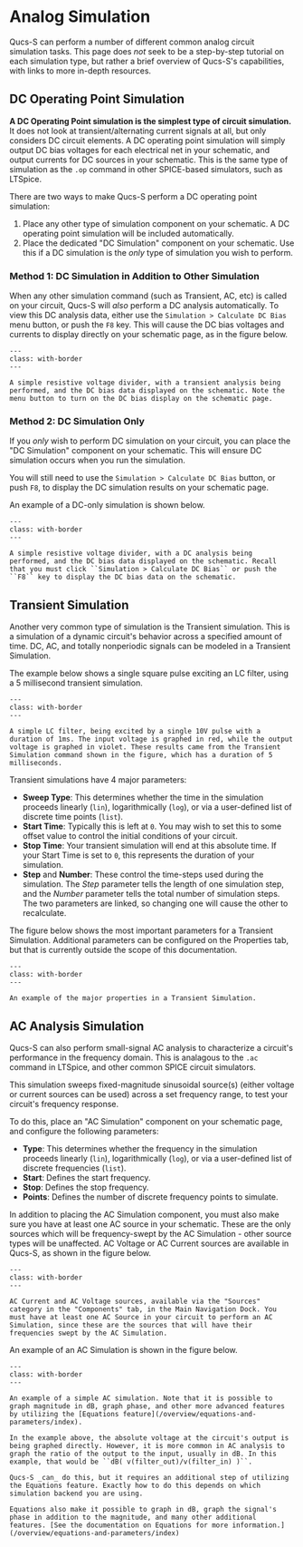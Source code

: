 # Analog Simulation

Qucs-S can perform a number of different common analog circuit simulation tasks. This page does _not_ seek to be a step-by-step tutorial on each simulation type, but rather a brief overview of Qucs-S's capabilities, with links to more in-depth resources.

## DC Operating Point Simulation

**A DC Operating Point simulation is the simplest type of circuit simulation.** It does not look at transient/alternating current signals at all, but only considers DC circuit elements. A DC operating point simulation will simply output DC bias voltages for each electrical net in your schematic, and output currents for DC sources in your schematic. This is the same type of simulation as the ``.op`` command in other SPICE-based simulators, such as LTSpice.

There are two ways to make Qucs-S perform a DC operating point simulation:

1. Place any other type of simulation component on your schematic. A DC operating point simulation will be included automatically.
2. Place the dedicated "DC Simulation" component on your schematic. Use this if a DC simulation is the _only_ type of simulation you wish to perform.

### Method 1: DC Simulation in Addition to Other Simulation

When any other simulation command (such as Transient, AC, etc) is called on your circuit, Qucs-S will _also_ perform a DC analysis automatically. To view this DC analysis data, either use the ``Simulation > Calculate DC Bias`` menu button, or push the ``F8`` key. This will cause the DC bias voltages and currents to display directly on your schematic page, as in the figure below.

```{figure} /overview/images/dc-bias-with-transient.png
---
class: with-border
---

A simple resistive voltage divider, with a transient analysis being performed, and the DC bias data displayed on the schematic. Note the menu button to turn on the DC bias display on the schematic page.
```

### Method 2: DC Simulation Only

If you _only_ wish to perform DC simulation on your circuit, you can place the "DC Simulation" component on your schematic. This will ensure DC simulation occurs when you run the simulation.

You will still need to use the ``Simulation > Calculate DC Bias`` button, or push ``F8``, to display the DC simulation results on your schematic page.

An example of a DC-only simulation is shown below.

```{figure} /overview/images/dc-only-simulation.png
---
class: with-border
---

A simple resistive voltage divider, with a DC analysis being performed, and the DC bias data displayed on the schematic. Recall that you must click ``Simulation > Calculate DC Bias`` or push the ``F8`` key to display the DC bias data on the schematic.
```

## Transient Simulation

Another very common type of simulation is the Transient simulation. This is a simulation of a dynamic circuit's behavior across a specified amount of time. DC, AC, and totally nonperiodic signals can be modeled in a Transient Simulation.

The example below shows a single square pulse exciting an LC filter, using a 5 millisecond transient simulation.

```{figure} /overview/images/transient-example.png
---
class: with-border
---

A simple LC filter, being excited by a single 10V pulse with a duration of 1ms. The input voltage is graphed in red, while the output voltage is graphed in violet. These results came from the Transient Simulation command shown in the figure, which has a duration of 5 milliseconds.
```

Transient simulations have 4 major parameters:
* **Sweep Type**: This determines whether the time in the simulation proceeds linearly (``lin``), logarithmically (``log``), or via a user-defined list of discrete time points (``list``).
* **Start Time**: Typically this is left at ``0``. You may wish to set this to some offset value to control the initial conditions of your circuit.
* **Stop Time**: Your transient simulation will end at this absolute time. If your Start Time is set to ``0``, this represents the duration of your simulation.
* **Step** and **Number**: These control the time-steps used during the simulation. The _Step_ parameter tells the length of one simulation step, and the _Number_ parameter tells the total number of simulation steps. The two parameters are linked, so changing one will cause the other to recalculate.

The figure below shows the most important parameters for a Transient Simulation. Additional parameters can be configured on the Properties tab, but that is currently outside the scope of this documentation.

```{figure} /overview/images/transient-sim-properties.png
---
class: with-border
---

An example of the major properties in a Transient Simulation.
```

## AC Analysis Simulation

Qucs-S can also perform small-signal AC analysis to characterize a circuit's performance in the frequency domain. This is analagous to the ``.ac`` command in LTSpice, and other common SPICE circuit simulators.

This simulation sweeps fixed-magnitude sinusoidal source(s) (either voltage or current sources can be used) across a set frequency range, to test your circuit's frequency response.

To do this, place an "AC Simulation" component on your schematic page, and configure the following parameters:
* **Type**: This determines whether the frequency in the simulation proceeds linearly (``lin``), logarithmically (``log``), or via a user-defined list of discrete frequencies (``list``).
* **Start**: Defines the start frequency.
* **Stop**: Defines the stop frequency.
* **Points**: Defines the number of discrete frequency points to simulate.

In addition to placing the AC Simulation component, you must also make sure you have at least one AC source in your schematic. These are the only sources which will be frequency-swept by the AC Simulation - other source types will be unaffected. AC Voltage or AC Current sources are available in Qucs-S, as shown in the figure below.

```{figure} /overview/images/ac-sources-choices.png
---
class: with-border
---

AC Current and AC Voltage sources, available via the "Sources" category in the "Components" tab, in the Main Navigation Dock. You must have at least one AC Source in your circuit to perform an AC Simulation, since these are the sources that will have their frequencies swept by the AC Simulation.
```

An example of an AC Simulation is shown in the figure below.

```{figure} /overview/images/ac-sim-example.png
---
class: with-border
---

An example of a simple AC simulation. Note that it is possible to graph magnitude in dB, graph phase, and other more advanced features by utilizing the [Equations feature](/overview/equations-and-parameters/index).
```

```{warning}
In the example above, the absolute voltage at the circuit's output is being graphed directly. However, it is more common in AC analysis to graph the ratio of the output to the input, usually in dB. In this example, that would be ``dB( v(filter_out)/v(filter_in) )``.

Qucs-S _can_ do this, but it requires an additional step of utilizing the Equations feature. Exactly how to do this depends on which simulation backend you are using.

Equations also make it possible to graph in dB, graph the signal's phase in addition to the magnitude, and many other additional features. [See the documentation on Equations for more information.](/overview/equations-and-parameters/index)
```

